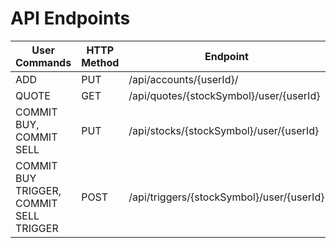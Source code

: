 # API Endpoints

| User Commands | HTTP Method | Endpoint |
| --- | --- | --- |
| ADD | PUT | /api/accounts/{userId}/ |
| QUOTE | GET | /api/quotes/{stockSymbol}/user/{userId} |
| COMMIT BUY, COMMIT SELL | PUT | /api/stocks/{stockSymbol}/user/{userId} |
| COMMIT BUY TRIGGER, COMMIT SELL TRIGGER | POST | /api/triggers/{stockSymbol}/user/{userId} |
